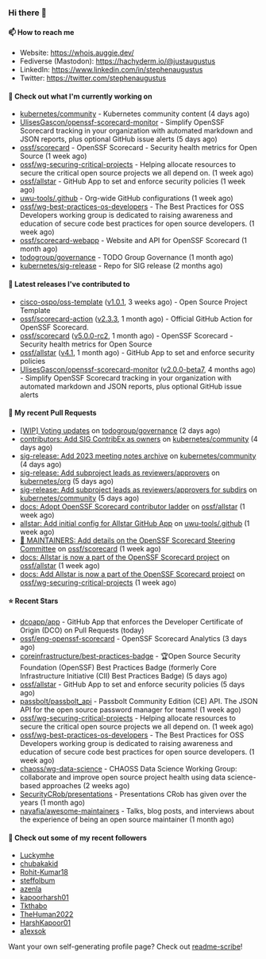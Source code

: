 ### Hi there 👋

#### 📫 How to reach me

- Website: https://whois.auggie.dev/
- Fediverse (Mastodon): https://hachyderm.io/@justaugustus
- LinkedIn: https://www.linkedin.com/in/stephenaugustus
- Twitter: https://twitter.com/stephenaugustus

#### 👷 Check out what I'm currently working on

- [kubernetes/community](https://github.com/kubernetes/community) - Kubernetes community content (4 days ago)
- [UlisesGascon/openssf-scorecard-monitor](https://github.com/UlisesGascon/openssf-scorecard-monitor) - Simplify OpenSSF Scorecard tracking in your organization with automated markdown and JSON reports, plus optional GitHub issue alerts (5 days ago)
- [ossf/scorecard](https://github.com/ossf/scorecard) - OpenSSF Scorecard - Security health metrics for Open Source (1 week ago)
- [ossf/wg-securing-critical-projects](https://github.com/ossf/wg-securing-critical-projects) - Helping allocate resources to secure the critical open source projects we all depend on. (1 week ago)
- [ossf/allstar](https://github.com/ossf/allstar) - GitHub App to set and enforce security policies (1 week ago)
- [uwu-tools/.github](https://github.com/uwu-tools/.github) - Org-wide GitHub configurations (1 week ago)
- [ossf/wg-best-practices-os-developers](https://github.com/ossf/wg-best-practices-os-developers) - The Best Practices for OSS Developers working group is dedicated to raising awareness and education of secure code best practices for open source developers. (1 week ago)
- [ossf/scorecard-webapp](https://github.com/ossf/scorecard-webapp) - Website and API for OpenSSF Scorecard (1 month ago)
- [todogroup/governance](https://github.com/todogroup/governance) - TODO Group Governance (1 month ago)
- [kubernetes/sig-release](https://github.com/kubernetes/sig-release) - Repo for SIG release (2 months ago)

#### 🔭 Latest releases I've contributed to

- [cisco-ospo/oss-template](https://github.com/cisco-ospo/oss-template) ([v1.0.1](https://github.com/cisco-ospo/oss-template/releases/tag/v1.0.1), 3 weeks ago) - Open Source Project Template
- [ossf/scorecard-action](https://github.com/ossf/scorecard-action) ([v2.3.3](https://github.com/ossf/scorecard-action/releases/tag/v2.3.3), 1 month ago) - Official GitHub Action for OpenSSF Scorecard.
- [ossf/scorecard](https://github.com/ossf/scorecard) ([v5.0.0-rc2](https://github.com/ossf/scorecard/releases/tag/v5.0.0-rc2), 1 month ago) - OpenSSF Scorecard - Security health metrics for Open Source
- [ossf/allstar](https://github.com/ossf/allstar) ([v4.1](https://github.com/ossf/allstar/releases/tag/v4.1), 1 month ago) - GitHub App to set and enforce security policies
- [UlisesGascon/openssf-scorecard-monitor](https://github.com/UlisesGascon/openssf-scorecard-monitor) ([v2.0.0-beta7](https://github.com/UlisesGascon/openssf-scorecard-monitor/releases/tag/v2.0.0-beta7), 4 months ago) - Simplify OpenSSF Scorecard tracking in your organization with automated markdown and JSON reports, plus optional GitHub issue alerts

#### 🔨 My recent Pull Requests

- [[WIP] Voting updates](https://github.com/todogroup/governance/pull/334) on [todogroup/governance](https://github.com/todogroup/governance) (2 days ago)
- [contributors: Add SIG ContribEx as owners](https://github.com/kubernetes/community/pull/7930) on [kubernetes/community](https://github.com/kubernetes/community) (4 days ago)
- [sig-release: Add 2023 meeting notes archive](https://github.com/kubernetes/community/pull/7929) on [kubernetes/community](https://github.com/kubernetes/community) (4 days ago)
- [sig-release: Add subproject leads as reviewers/approvers](https://github.com/kubernetes/org/pull/4995) on [kubernetes/org](https://github.com/kubernetes/org) (5 days ago)
- [sig-release: Add subproject leads as reviewers/approvers for subdirs](https://github.com/kubernetes/community/pull/7926) on [kubernetes/community](https://github.com/kubernetes/community) (5 days ago)
- [docs: Adopt OpenSSF Scorecard contributor ladder](https://github.com/ossf/allstar/pull/519) on [ossf/allstar](https://github.com/ossf/allstar) (1 week ago)
- [allstar: Add initial config for Allstar GitHub App](https://github.com/uwu-tools/.github/pull/39) on [uwu-tools/.github](https://github.com/uwu-tools/.github) (1 week ago)
- [:book: MAINTAINERS: Add details on the OpenSSF Scorecard Steering Committee](https://github.com/ossf/scorecard/pull/4129) on [ossf/scorecard](https://github.com/ossf/scorecard) (1 week ago)
- [docs: Allstar is now a part of the OpenSSF Scorecard project](https://github.com/ossf/allstar/pull/517) on [ossf/allstar](https://github.com/ossf/allstar) (1 week ago)
- [docs: Add Allstar is now a part of the OpenSSF Scorecard project](https://github.com/ossf/wg-securing-critical-projects/pull/91) on [ossf/wg-securing-critical-projects](https://github.com/ossf/wg-securing-critical-projects) (1 week ago)

#### ⭐ Recent Stars

- [dcoapp/app](https://github.com/dcoapp/app) - GitHub App that enforces the Developer Certificate of Origin (DCO) on Pull Requests (today)
- [ossf/eng-openssf-scorecard](https://github.com/ossf/eng-openssf-scorecard) - OpenSSF Scorecard Analytics (3 days ago)
- [coreinfrastructure/best-practices-badge](https://github.com/coreinfrastructure/best-practices-badge) - 🏆Open Source Security Foundation (OpenSSF) Best Practices Badge (formerly Core Infrastructure Initiative (CII) Best Practices Badge) (5 days ago)
- [ossf/allstar](https://github.com/ossf/allstar) - GitHub App to set and enforce security policies (5 days ago)
- [passbolt/passbolt_api](https://github.com/passbolt/passbolt_api) - Passbolt Community Edition (CE) API. The JSON API for the open source password manager for teams! (1 week ago)
- [ossf/wg-securing-critical-projects](https://github.com/ossf/wg-securing-critical-projects) - Helping allocate resources to secure the critical open source projects we all depend on. (1 week ago)
- [ossf/wg-best-practices-os-developers](https://github.com/ossf/wg-best-practices-os-developers) - The Best Practices for OSS Developers working group is dedicated to raising awareness and education of secure code best practices for open source developers. (1 week ago)
- [chaoss/wg-data-science](https://github.com/chaoss/wg-data-science) - CHAOSS Data Science Working Group: collaborate and improve open source project health using data science-based approaches (2 weeks ago)
- [SecurityCRob/presentations](https://github.com/SecurityCRob/presentations) - Presentations CRob has given over the years (1 month ago)
- [nayafia/awesome-maintainers](https://github.com/nayafia/awesome-maintainers) - Talks, blog posts, and interviews about the experience of being an open source maintainer (1 month ago)

#### 👯 Check out some of my recent followers

- [Luckymhe](https://github.com/Luckymhe)
- [chubakakid](https://github.com/chubakakid)
- [Rohit-Kumar18](https://github.com/Rohit-Kumar18)
- [steffolbum](https://github.com/steffolbum)
- [azenla](https://github.com/azenla)
- [kapoorharsh01](https://github.com/kapoorharsh01)
- [Tkthabo](https://github.com/Tkthabo)
- [TheHuman2022](https://github.com/TheHuman2022)
- [HarshKapoor01](https://github.com/HarshKapoor01)
- [a1exsok](https://github.com/a1exsok)

Want your own self-generating profile page? Check out [readme-scribe](https://github.com/muesli/readme-scribe)!
